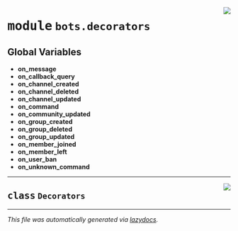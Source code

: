 <!-- markdownlint-disable -->

<a href="https://github.com/switchcollab/Switch-Bots-Python-Library/tree/main/src/switch/bots/decorators/__init__.py#L0"><img align="right" src="https://img.shields.io/badge/-source-cccccc?style=flat-square"/></a>

# <kbd>module</kbd> `bots.decorators`




**Global Variables**
---------------
- **on_message**
- **on_callback_query**
- **on_channel_created**
- **on_channel_deleted**
- **on_channel_updated**
- **on_command**
- **on_community_updated**
- **on_group_created**
- **on_group_deleted**
- **on_group_updated**
- **on_member_joined**
- **on_member_left**
- **on_user_ban**
- **on_unknown_command**


---

<a href="https://github.com/switchcollab/Switch-Bots-Python-Library/tree/main/src/switch/bots/decorators/__init__.py#L17"><img align="right" src="https://img.shields.io/badge/-source-cccccc?style=flat-square"/></a>

## <kbd>class</kbd> `Decorators`










---

_This file was automatically generated via [lazydocs](https://github.com/ml-tooling/lazydocs)._
